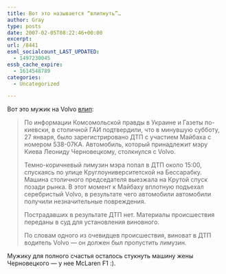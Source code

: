 ```yaml
---
title: Вот это называется “влипнуть”…
author: Gray
type: posts
date: 2007-02-05T08:22:46+00:00
excerpt:
url: /8441
esml_socialcount_LAST_UPDATED:
  - 1497230045
essb_cache_expire:
  - 1614548789
categories:
  - Uncategorized

---
```








Вот это мужик на Volvo <a href="http://www.korrespondent.net/main/177929/" target="_blank">влип</a>:

> По информации Комсомольской правды в Украине и Газеты по-киевски, в столичной ГАИ подтвердили, что в минувшую субботу, 27 января, было зарегистрировано ДТП с участием Майбаха с номером 538-07КА. Автомобиль, который принадлежит мэру Киева Леониду Черновецкому, столкнулся с Volvo.
> 
> Темно-коричневый лимузин мэра попал в ДТП около 15:00, спускаясь по улице Круглоуниверситетской на Бессарабку. Машина столичного председателя выезжала на Крутой спуск позади рынка. В этот момент к Майбаху вплотную подъехал серебристый Vоlvo, в результате чего автомобили автомобили получили незначительные повреждения.
> 
> Пострадавших в результате ДТП нет. Материалы происшествия переданы в суд для установления виновного.
> 
> По словам одного из очевидцев происшествия, виноват в ДТП водитель Volvo &#8212; он должен был пропустить лимузин.

Мужику для полного счастья осталось стукнуть машину жены Черновецкого &#8212; у нее McLaren F1 :).